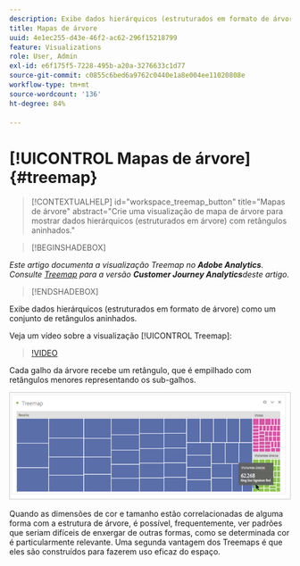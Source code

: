 ```yaml
---
description: Exibe dados hierárquicos (estruturados em formato de árvore) como um conjunto de retângulos aninhados.
title: Mapas de árvore
uuid: 4e1ec255-d43e-46f2-ac62-296f15218799
feature: Visualizations
role: User, Admin
exl-id: e6f175f5-7228-495b-a20a-3276633c1d77
source-git-commit: c0855c6bed6a9762c0440e1a8e004ee11020808e
workflow-type: tm+mt
source-wordcount: '136'
ht-degree: 84%

---
```


# [!UICONTROL Mapas de árvore] {#treemap}

<!-- markdownlint-disable MD034 -->

>[!CONTEXTUALHELP]
>id="workspace_treemap_button"
>title="Mapas de árvore"
>abstract="Crie uma visualização de mapa de árvore para mostrar dados hierárquicos (estruturados em árvore) com retângulos aninhados."

<!-- markdownlint-enable MD034 -->

>[!BEGINSHADEBOX]

*Este artigo documenta a visualização Treemap no **Adobe Analytics**.<br/>Consulte [Treemap](https://experienceleague.adobe.com/en/docs/analytics-platform/using/cja-workspace/visualizations/treemap) para a versão **Customer Journey Analytics**deste artigo.*

>[!ENDSHADEBOX]

Exibe dados hierárquicos (estruturados em formato de árvore) como um conjunto de retângulos aninhados.

Veja um vídeo sobre a visualização [!UICONTROL Treemap]:

>[!VIDEO](https://video.tv.adobe.com/v/334458/?quality=12)

Cada galho da árvore recebe um retângulo, que é empilhado com retângulos menores representando os sub-galhos.

![](assets/treemap.png)

Quando as dimensões de cor e tamanho estão correlacionadas de alguma forma com a estrutura de árvore, é possível, frequentemente, ver padrões que seriam difíceis de enxergar de outras formas, como se determinada cor é particularmente relevante. Uma segunda vantagem dos Treemaps é que eles são construídos para fazerem uso eficaz do espaço.
